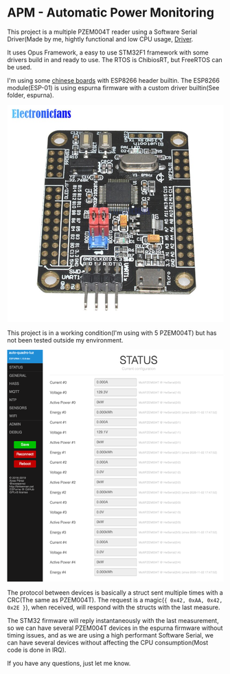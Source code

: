 # APM - Automatic Power Monitoring

This project is a multiple PZEM004T reader using a Software Serial Driver(Made by me, hightly functional and low CPU usage, [Driver](https://github.com/0x3333/chibios_svn_mirror/blob/master/os/hal/lib/complex/soft_serial]).

It uses Opus Framework, a easy to use STM32F1 framework with some drivers build in and ready to use. The RTOS is ChibiosRT, but FreeRTOS can be used.

I'm using some [chinese boards](https://www.aliexpress.com/item/32910310363.html) with ESP8266 header builtin. The ESP8266 module(ESP-01) is using espurna firmware with a custom driver builtin(See folder, espurna).

![board photo](https://github.com/0x3333/apm/blob/master/.github/board.jpg)

This project is in a working condition(I'm using with 5 PZEM004T) but has not been tested outside my environment.

![espurna photo](https://github.com/0x3333/apm/blob/master/.github/espurna.png)

The protocol between devices is basically a struct sent multiple times with a CRC(The same as PZEM004T). The request is a magic(`{ 0x42, 0xAA, 0x42, 0x2E }`), when received, will respond with the structs with the last measure.

The STM32 firmware will reply instantaneously with the last measurement, so we can have several PZEM004T devices in the espurna firmware without timing issues, and as we are using a high performant Software Serial, we can have several devices without affecting the CPU consumption(Most code is done in IRQ).

If you have any questions, just let me know.
